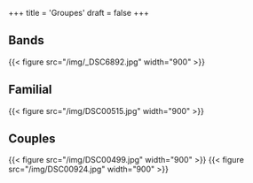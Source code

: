 +++
title = 'Groupes'
draft = false
+++

## Bands
{{< figure src="/img/_DSC6892.jpg" width="900" >}}

## Familial
{{< figure src="/img/DSC00515.jpg" width="900" >}}

## Couples
{{< figure src="/img/DSC00499.jpg" width="900" >}}
{{< figure src="/img/DSC00924.jpg" width="900" >}}